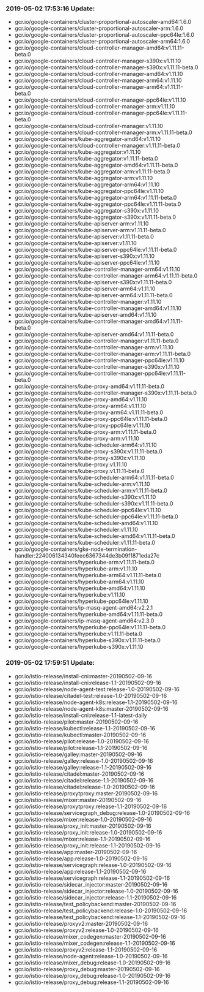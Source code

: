 ### 2019-05-02 17:53:16 Update:

- gcr.io/google-containers/cluster-proportional-autoscaler-amd64:1.6.0
- gcr.io/google-containers/cluster-proportional-autoscaler-arm:1.6.0
- gcr.io/google-containers/cluster-proportional-autoscaler-ppc64le:1.6.0
- gcr.io/google-containers/cluster-proportional-autoscaler-arm64:1.6.0
- gcr.io/google-containers/cloud-controller-manager-amd64:v1.11.11-beta.0
- gcr.io/google-containers/cloud-controller-manager-s390x:v1.11.10
- gcr.io/google-containers/cloud-controller-manager-s390x:v1.11.11-beta.0
- gcr.io/google-containers/cloud-controller-manager-amd64:v1.11.10
- gcr.io/google-containers/cloud-controller-manager-arm64:v1.11.10
- gcr.io/google-containers/cloud-controller-manager-arm64:v1.11.11-beta.0
- gcr.io/google-containers/cloud-controller-manager-ppc64le:v1.11.10
- gcr.io/google-containers/cloud-controller-manager-arm:v1.11.10
- gcr.io/google-containers/cloud-controller-manager-ppc64le:v1.11.11-beta.0
- gcr.io/google-containers/cloud-controller-manager:v1.11.10
- gcr.io/google-containers/cloud-controller-manager-arm:v1.11.11-beta.0
- gcr.io/google-containers/kube-aggregator-amd64:v1.11.10
- gcr.io/google-containers/cloud-controller-manager:v1.11.11-beta.0
- gcr.io/google-containers/kube-aggregator:v1.11.10
- gcr.io/google-containers/kube-aggregator:v1.11.11-beta.0
- gcr.io/google-containers/kube-aggregator-amd64:v1.11.11-beta.0
- gcr.io/google-containers/kube-aggregator-arm:v1.11.11-beta.0
- gcr.io/google-containers/kube-aggregator-arm:v1.11.10
- gcr.io/google-containers/kube-aggregator-arm64:v1.11.10
- gcr.io/google-containers/kube-aggregator-ppc64le:v1.11.10
- gcr.io/google-containers/kube-aggregator-arm64:v1.11.11-beta.0
- gcr.io/google-containers/kube-aggregator-ppc64le:v1.11.11-beta.0
- gcr.io/google-containers/kube-aggregator-s390x:v1.11.10
- gcr.io/google-containers/kube-aggregator-s390x:v1.11.11-beta.0
- gcr.io/google-containers/kube-apiserver-arm:v1.11.10
- gcr.io/google-containers/kube-apiserver-arm:v1.11.11-beta.0
- gcr.io/google-containers/kube-apiserver:v1.11.11-beta.0
- gcr.io/google-containers/kube-apiserver:v1.11.10
- gcr.io/google-containers/kube-apiserver-ppc64le:v1.11.11-beta.0
- gcr.io/google-containers/kube-apiserver-s390x:v1.11.10
- gcr.io/google-containers/kube-apiserver-ppc64le:v1.11.10
- gcr.io/google-containers/kube-controller-manager-arm64:v1.11.10
- gcr.io/google-containers/kube-controller-manager-arm64:v1.11.11-beta.0
- gcr.io/google-containers/kube-apiserver-s390x:v1.11.11-beta.0
- gcr.io/google-containers/kube-apiserver-arm64:v1.11.10
- gcr.io/google-containers/kube-apiserver-arm64:v1.11.11-beta.0
- gcr.io/google-containers/kube-controller-manager:v1.11.10
- gcr.io/google-containers/kube-controller-manager-amd64:v1.11.10
- gcr.io/google-containers/kube-apiserver-amd64:v1.11.10
- gcr.io/google-containers/kube-controller-manager-amd64:v1.11.11-beta.0
- gcr.io/google-containers/kube-apiserver-amd64:v1.11.11-beta.0
- gcr.io/google-containers/kube-controller-manager:v1.11.11-beta.0
- gcr.io/google-containers/kube-controller-manager-arm:v1.11.10
- gcr.io/google-containers/kube-controller-manager-arm:v1.11.11-beta.0
- gcr.io/google-containers/kube-controller-manager-ppc64le:v1.11.10
- gcr.io/google-containers/kube-controller-manager-s390x:v1.11.10
- gcr.io/google-containers/kube-controller-manager-ppc64le:v1.11.11-beta.0
- gcr.io/google-containers/kube-proxy-amd64:v1.11.11-beta.0
- gcr.io/google-containers/kube-controller-manager-s390x:v1.11.11-beta.0
- gcr.io/google-containers/kube-proxy-amd64:v1.11.10
- gcr.io/google-containers/kube-proxy-arm64:v1.11.10
- gcr.io/google-containers/kube-proxy-arm64:v1.11.11-beta.0
- gcr.io/google-containers/kube-proxy-ppc64le:v1.11.11-beta.0
- gcr.io/google-containers/kube-proxy-ppc64le:v1.11.10
- gcr.io/google-containers/kube-proxy-arm:v1.11.11-beta.0
- gcr.io/google-containers/kube-proxy-arm:v1.11.10
- gcr.io/google-containers/kube-scheduler-arm64:v1.11.10
- gcr.io/google-containers/kube-proxy-s390x:v1.11.11-beta.0
- gcr.io/google-containers/kube-proxy-s390x:v1.11.10
- gcr.io/google-containers/kube-proxy:v1.11.10
- gcr.io/google-containers/kube-proxy:v1.11.11-beta.0
- gcr.io/google-containers/kube-scheduler-arm64:v1.11.11-beta.0
- gcr.io/google-containers/kube-scheduler-arm:v1.11.10
- gcr.io/google-containers/kube-scheduler-arm:v1.11.11-beta.0
- gcr.io/google-containers/kube-scheduler-s390x:v1.11.10
- gcr.io/google-containers/kube-scheduler-s390x:v1.11.11-beta.0
- gcr.io/google-containers/kube-scheduler-ppc64le:v1.11.10
- gcr.io/google-containers/kube-scheduler-ppc64le:v1.11.11-beta.0
- gcr.io/google-containers/kube-scheduler-amd64:v1.11.10
- gcr.io/google-containers/kube-scheduler:v1.11.10
- gcr.io/google-containers/kube-scheduler-amd64:v1.11.11-beta.0
- gcr.io/google-containers/kube-scheduler:v1.11.11-beta.0
- gcr.io/google-containers/gke-node-termination-handler:224006134340feec6367344de3b09f1871eda27c
- gcr.io/google-containers/hyperkube-arm:v1.11.11-beta.0
- gcr.io/google-containers/hyperkube-arm:v1.11.10
- gcr.io/google-containers/hyperkube-arm64:v1.11.11-beta.0
- gcr.io/google-containers/hyperkube-arm64:v1.11.10
- gcr.io/google-containers/hyperkube-amd64:v1.11.10
- gcr.io/google-containers/hyperkube:v1.11.10
- gcr.io/google-containers/hyperkube-ppc64le:v1.11.10
- gcr.io/google-containers/ip-masq-agent-amd64:v2.2.1
- gcr.io/google-containers/hyperkube-amd64:v1.11.11-beta.0
- gcr.io/google-containers/ip-masq-agent-amd64:v2.3.0
- gcr.io/google-containers/hyperkube-ppc64le:v1.11.11-beta.0
- gcr.io/google-containers/hyperkube:v1.11.11-beta.0
- gcr.io/google-containers/hyperkube-s390x:v1.11.11-beta.0
- gcr.io/google-containers/hyperkube-s390x:v1.11.10
### 2019-05-02 17:59:51 Update:

- gcr.io/istio-release/install-cni:master-20190502-09-16
- gcr.io/istio-release/install-cni:release-1.1-20190502-09-16
- gcr.io/istio-release/node-agent-test:release-1.0-20190502-09-16
- gcr.io/istio-release/citadel-test:release-1.0-20190502-09-16
- gcr.io/istio-release/node-agent-k8s:release-1.1-20190502-09-16
- gcr.io/istio-release/node-agent-k8s:master-20190502-09-16
- gcr.io/istio-release/install-cni:release-1.1-latest-daily
- gcr.io/istio-release/pilot:master-20190502-09-16
- gcr.io/istio-release/kubectl:release-1.1-20190502-09-16
- gcr.io/istio-release/kubectl:master-20190502-09-16
- gcr.io/istio-release/pilot:release-1.0-20190502-09-16
- gcr.io/istio-release/pilot:release-1.1-20190502-09-16
- gcr.io/istio-release/galley:master-20190502-09-16
- gcr.io/istio-release/galley:release-1.0-20190502-09-16
- gcr.io/istio-release/galley:release-1.1-20190502-09-16
- gcr.io/istio-release/citadel:master-20190502-09-16
- gcr.io/istio-release/citadel:release-1.1-20190502-09-16
- gcr.io/istio-release/citadel:release-1.0-20190502-09-16
- gcr.io/istio-release/proxytproxy:master-20190502-09-16
- gcr.io/istio-release/mixer:master-20190502-09-16
- gcr.io/istio-release/proxytproxy:release-1.1-20190502-09-16
- gcr.io/istio-release/servicegraph_debug:release-1.0-20190502-09-16
- gcr.io/istio-release/mixer:release-1.0-20190502-09-16
- gcr.io/istio-release/proxy_init:master-20190502-09-16
- gcr.io/istio-release/proxy_init:release-1.0-20190502-09-16
- gcr.io/istio-release/mixer:release-1.1-20190502-09-16
- gcr.io/istio-release/proxy_init:release-1.1-20190502-09-16
- gcr.io/istio-release/app:master-20190502-09-16
- gcr.io/istio-release/app:release-1.0-20190502-09-16
- gcr.io/istio-release/servicegraph:release-1.0-20190502-09-16
- gcr.io/istio-release/app:release-1.1-20190502-09-16
- gcr.io/istio-release/servicegraph:release-1.1-20190502-09-16
- gcr.io/istio-release/sidecar_injector:master-20190502-09-16
- gcr.io/istio-release/sidecar_injector:release-1.0-20190502-09-16
- gcr.io/istio-release/sidecar_injector:release-1.1-20190502-09-16
- gcr.io/istio-release/test_policybackend:master-20190502-09-16
- gcr.io/istio-release/test_policybackend:release-1.0-20190502-09-16
- gcr.io/istio-release/test_policybackend:release-1.1-20190502-09-16
- gcr.io/istio-release/proxyv2:master-20190502-09-16
- gcr.io/istio-release/proxyv2:release-1.0-20190502-09-16
- gcr.io/istio-release/mixer_codegen:master-20190502-09-16
- gcr.io/istio-release/mixer_codegen:release-1.1-20190502-09-16
- gcr.io/istio-release/proxyv2:release-1.1-20190502-09-16
- gcr.io/istio-release/node-agent:release-1.0-20190502-09-16
- gcr.io/istio-release/mixer_debug:release-1.0-20190502-09-16
- gcr.io/istio-release/proxy_debug:master-20190502-09-16
- gcr.io/istio-release/proxy_debug:release-1.0-20190502-09-16
- gcr.io/istio-release/proxy_debug:release-1.1-20190502-09-16
